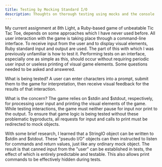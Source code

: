 ```yaml
---
title: Testing by Mocking Standard I/O
description: Thoughts on thorough testing using mocks and the console
---
```


My current assignment at 8th Light, a Ruby-based game of unbeatable Tic Tac Toe, depends on some
approaches which I have never used before. All user interaction with the game is taking place
through a command-line interface. To receive input from the user and to display visual elements,
Ruby standard input and output are used. The part of this with which I was previously unfamiliar is
how to test it. Performing tests on an interface, especially one as simple as this, should occur
without requiring periodic user input or useless printing of visual game elements. Some questions
needed to be asked and answered.

What is being tested? A user can enter characters into a prompt, submit them to the game for
interpretation, then receive visual feedback for the results of that interaction.

What is the concern? The game relies on $stdin and $stdout, respectively, for processing user input
and printing the visual elements of the game. While testing interactions, the game must neither
pause for input nor print to the output. To ensure that game logic is being tested without these
problematic byproducts, all requests for input and calls to print must be redirected to mock
objects.

With some brief research, I learned that a StringIO object can be written to $stdin and $stdout.
These "pseudo I/O" objects can then instructed to listen for commands and return values, just like
any ordinary mock object. The result is that canned input from the "user" can be established in
tests, the effect of which is entirely predictable and testable. This also allows print commands to
be effectively hidden during tests.
